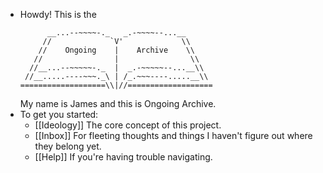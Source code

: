 - Howdy! This is the
  ```
        __...--~~~~-._   _.-~~~~--...__
       //             `V'             \\ 
      //    Ongoing    |    Archive    \\
     //                |                \\  
    //__...--~~~~~-._  |  _.-~~~~~--...__\\ 
   //__.....----~~~._\ | /_.~~~----.....__\\
  ===================\\|//===================
  ```
  My name is James and this is Ongoing Archive.
- To get you started:
	- [[Ideology]]
	  The core concept of this project.
	- [[Inbox]]
	  For fleeting thoughts and things I haven't figure out where they belong yet.
	- [[Help]]
	  If you're having trouble navigating.